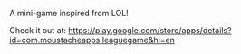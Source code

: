 A mini-game inspired from LOL!

Check it out at: https://play.google.com/store/apps/details?id=com.moustacheapps.leaguegame&hl=en
